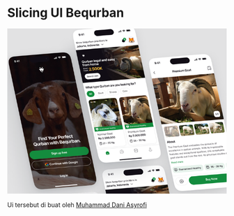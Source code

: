 # Slicing UI Bequrban

[![UI Design](assets/ui/bequrban.png)]([https://www.facebook.com/your-facebook-link](https://dribbble.com/shots/21816429-Bequrban-Online-Qurban-Application))


Ui tersebut di buat oleh [Muhammad Dani Asyrofi](https://dribbble.com/daniasyrofi)

